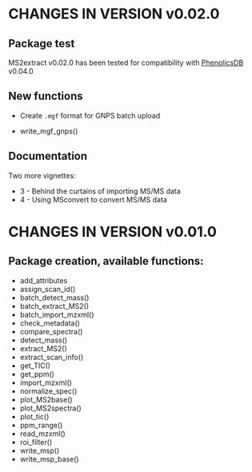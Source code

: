 # CHANGES IN VERSION v0.02.0

## Package test

MS2extract v0.02.0 has been tested for compatibility with
[PhenolicsDB](https://github.com/CooperstoneLab/PhenolicsDB) v0.04.0

## New functions

* Create `.mgf` format for GNPS batch upload

* write_mgf_gnps()

## Documentation

Two more vignettes:

* 3 - Behind the curtains of importing MS/MS data
* 4 - Using MSconvert to convert MS/MS data


# CHANGES IN VERSION v0.01.0

## Package creation, available functions:

        
* add_attributes
* assign_scan_id()
* batch_detect_mass()
* batch_extract_MS2()
* batch_import_mzxml()
* check_metadata()
* compare_spectra()
* detect_mass()
* extract_MS2()
* extract_scan_info()
* get_TIC()
* get_ppm()
* import_mzxml()
* normalize_spec()
* plot_MS2base()
* plot_MS2spectra()
* plot_tic()
* ppm_range()
* read_mzxml()
* roi_filter()
* write_msp()
* write_msp_base()

